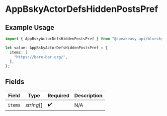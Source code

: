 # AppBskyActorDefsHiddenPostsPref

## Example Usage

```typescript
import { AppBskyActorDefsHiddenPostsPref } from "@speakeasy-api/bluesky/models/components";

let value: AppBskyActorDefsHiddenPostsPref = {
  items: [
    "https://bare-bar.org/",
  ],
};
```

## Fields

| Field              | Type               | Required           | Description        |
| ------------------ | ------------------ | ------------------ | ------------------ |
| `items`            | *string*[]         | :heavy_check_mark: | N/A                |